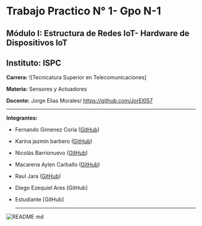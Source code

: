 # Trabajo Practico N° 1- Gpo N-1
## Módulo I: Estructura de Redes IoT- Hardware de Dispositivos IoT

## Instituto: ISPC  
**Carrera:** ![Tecnicatura Superior en Telecomunicaciones]
 
**Materia:** Sensores y Actuadores 

**Docente:** Jorge Elias Morales/ https://github.com/JorEl057

---

**Integrantes:**
- Fernando Gimenez Coria ([GitHub](https://github.com/FerCbr))
- Karina jazmin barbero ([GitHub](https://github.com/karina-lolis))
- Nicolás Barrionuevo ([GitHub](https://github.com/NicolasBa27))
- Macarena Aylen Carballo ([GitHub](https://github.com/MacarenaAC))
- Raul Jara ([GitHub](https://github.com/r-j28))
- Diego Ezequiel Ares [GitHub]
- Estudiante [GitHub]

  ---

![README md](https://github.com/user-attachments/assets/c24f476f-6660-442c-9bff-8f9ec52ce9c5)
